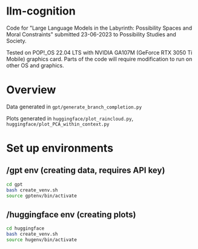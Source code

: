 # llm-cognition
Code for "Large Language Models in the Labyrinth: Possibility Spaces and Moral Constraints" submitted 23-06-2023 to Possibility Studies and Society.

Tested on POP!\_OS 22.04 LTS with NVIDIA GA107M (GeForce RTX 3050 Ti Mobile) graphics card.
Parts of the code will require modification to run on other OS and graphics. 

# Overview
Data generated in ```gpt/generate_branch_completion.py```

Plots generated in ```huggingface/plot_raincloud.py```, ```huggingface/plot_PCA_within_context.py```

# Set up environments

## /gpt env (creating data, requires API key)
```bash
cd gpt
bash create_venv.sh
source gptenv/bin/activate
```

## /huggingface env (creating plots)
```bash
cd huggingface
bash create_venv.sh
source hugenv/bin/activate
```

